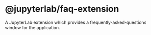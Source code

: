 # @jupyterlab/faq-extension

A JupyterLab extension which provides a frequently-asked-questions window for the application.
